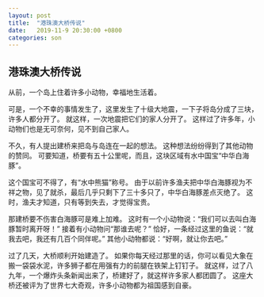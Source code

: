 ```yaml
---
layout: post
title:  "港珠澳大桥传说"
date:   2019-11-9 20:30:00 +0800
categories: son
---
```


## 港珠澳大桥传说

从前，一个岛上住着许多小动物，幸福地生活着。

可是，一个不幸的事情发生了，这里发生了十级大地震，一下子将岛分成了三块，许多人都分开了。
就这样，一次地震把它们的家人分开了。
这样过了许多年，小动物们也是无可奈何，见不到自己家人。

不久，有人提出建桥来把岛与岛连在一起的想法。
这种想法纷纷得到了其他动物的赞同。
可要知道，桥要有五十公里呢，而且，这块区域有水中国宝“中华白海豚”。

这个国宝可不得了，有“水中熊猫”称号。
由于以前许多渔夫把中华白海豚视为不祥之物，见了就杀，最后几乎只剩下了三十多只了，中华白海豚差点灭绝了。
这时，渔夫才知道，只有等到失去，才觉得宝贵。

那建桥要不伤害白海豚可是难上加难。
这时有一个小动物说：“我们可以去叫白海豚暂时离开呀！”
接着有小动物问“那谁去呢？”
恰好，一条经过这里的鱼说：“就我去吧，我还有几百个同伴呢。”
其他小动物都说：“好啊，就让你去吧。”

过了几天，大桥顺利开始建造了。
如果你每天经过那里的话，你可以看见大象在搬一袋袋水泥，许多狮子都在用强有力的前腿在铁架上钉钉子。
就这样，过了八九年，一个爆炸头条新闻出来了，桥建好了，就这样许多家人都团圆了。
这座大桥还被评为了世界七大奇观，许多小动物都为祖国感到自豪。